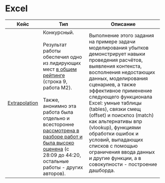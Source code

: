 # Excel

| Кейс          | Тип                                                                                                                                                                                                                                                                                                                                                                                                  | Описание                                                                                                                                                                                                                                                                                                                                                                                                                                                                                                    |
|---------------|------------------------------------------------------------------------------------------------------------------------------------------------------------------------------------------------------------------------------------------------------------------------------------------------------------------------------------------------------------------------------------------------------|-------------------------------------------------------------------------------------------------------------------------------------------------------------------------------------------------------------------------------------------------------------------------------------------------------------------------------------------------------------------------------------------------------------------------------------------------------------------------------------------------------------|
| [Extrapolation](https://github.com/romanolegov/portfolio/Excel/tree/main/Extrapolation) | Конкурсный.  <br/><br/>Результат работы обеспечил одно из лидирующих мест [в общем рейтинге](https://contest.careerfactory.ru/contest_inside/1645712833779x504186065893457900) (строка 9, работа M2).<br/><br/> Также, анонимно эта работа была отдельно и всесторонне [рассмотрена в разборе работ и была высоко оценена](https://youtu.be/5L4eBeOp0Tk?t=1689) (c 28:09 до 44:20, остальные работы - других авторов).  | Выполнение этого задания на примере задачи моделирования убытков демонстрирует навыки проведения расчётов, выявления контекста, восполнения недостающих данных, моделирования сценариев, а также эффективное применение следующего функционала Excel: умные таблицы (tables), связки смещ (offset) и поискпоз (match) как альтернативы впр (vlookup), функциями обработки ошибок и условий, выпадающих списков с помощью ограничения ввода данных и другие функции, а в совокупности - построение дашборда. |
